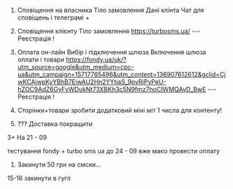 
1. Сповіщення на власника
   Тіло замовлення 
   Дані клінта
   Чат для сповіщень і телеграмі
   +
   
2. Сповіщення клієнту
   Тіло замовлення
   https://turbosms.ua/
   --- Реєстрація !

3. Оплата он-лайн
   Вибір і підключення шлюза
   Включення шлюза оплати і товари
   https://fondy.ua/uk/?utm_source=google&utm_medium=cpc-ua&utm_campaign=15717765496&utm_content=136907612612&gclid=CjwKCAjwpKyYBhB7EiwAU2Hn2YYtiaS_9pvRiPvPeU-hZOC9AdZ6GyFyWDukNt73XBKh3c5N9fmz7hoCIWMQAvD_BwE
    --- Реєстрація !
4. Сторінки+товари 
      зробити додатковий міні міт 1 числа для контенту!
   
5. ??? Доставка покращити

3+ На 21 - 09 

тестування fondy + turbo sms ua 
до 24 - 09 
вже маєо провести оплату 

1. Закинути 50 грн на смски...

15-16 закинути в гугл




